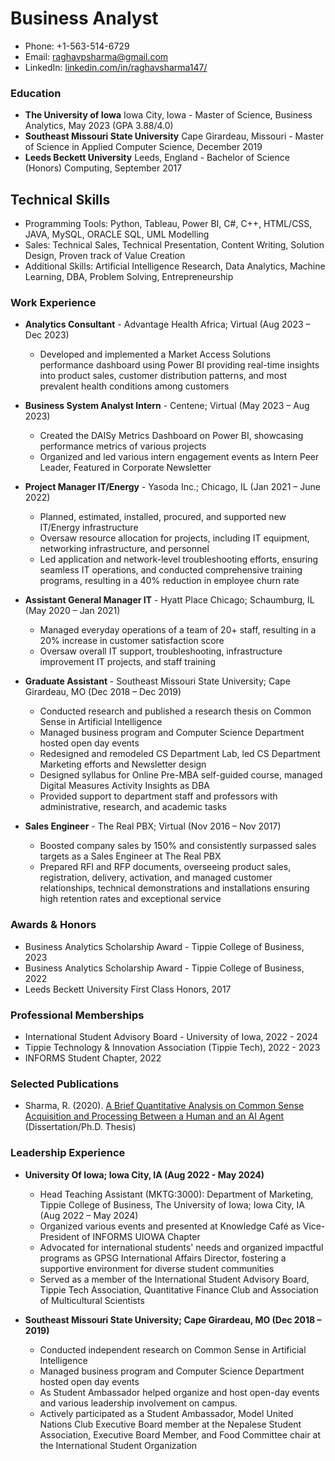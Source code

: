 # Business Analyst

- Phone: +1-563-514-6729
- Email: raghavpsharma@gmail.com
- LinkedIn: [linkedin.com/in/raghavsharma147/](https://www.linkedin.com/in/raghavsharma147/)

### Education
- **The University of Iowa** Iowa City, Iowa - Master of Science, Business Analytics, May 2023 (GPA 3.88/4.0)
- **Southeast Missouri State University** Cape Girardeau, Missouri - Master of Science in Applied Computer Science, December 2019
- **Leeds Beckett University** Leeds, England - Bachelor of Science (Honors) Computing, September 2017

## Technical Skills
- Programming Tools: Python, Tableau, Power BI, C#, C++, HTML/CSS, JAVA, MySQL, ORACLE SQL, UML Modelling
- Sales: Technical Sales, Technical Presentation, Content Writing, Solution Design, Proven track of Value Creation
- Additional Skills: Artificial Intelligence Research, Data Analytics, Machine Learning, DBA, Problem Solving, Entrepreneurship

### Work Experience

- **Analytics Consultant** - Advantage Health Africa; Virtual (Aug 2023 – Dec 2023)
  - Developed and implemented a Market Access Solutions performance dashboard using Power BI providing real-time insights into product sales, customer distribution patterns, and most prevalent health conditions among customers

- **Business System Analyst Intern** - Centene; Virtual (May 2023 – Aug 2023)
  - Created the DAISy Metrics Dashboard on Power BI, showcasing performance metrics of various projects
  - Organized and led various intern engagement events as Intern Peer Leader, Featured in Corporate Newsletter

- **Project Manager IT/Energy** - Yasoda Inc.; Chicago, IL (Jan 2021 – June 2022)
  - Planned, estimated, installed, procured, and supported new IT/Energy infrastructure
  - Oversaw resource allocation for projects, including IT equipment, networking infrastructure, and personnel
  - Led application and network-level troubleshooting efforts, ensuring seamless IT operations, and conducted comprehensive training programs, resulting in a 40% reduction in employee churn rate

- **Assistant General Manager IT** - Hyatt Place Chicago; Schaumburg, IL (May 2020 – Jan 2021)
  - Managed everyday operations of a team of 20+ staff, resulting in a 20% increase in customer satisfaction score
  - Oversaw overall IT support, troubleshooting, infrastructure improvement IT projects, and staff training

- **Graduate Assistant** - Southeast Missouri State University; Cape Girardeau, MO (Dec 2018 – Dec 2019)
  - Conducted research and published a research thesis on Common Sense in Artificial Intelligence
  - Managed business program and Computer Science Department hosted open day events
  - Redesigned and remodeled CS Department Lab, led CS Department Marketing efforts and Newsletter design
  - Designed syllabus for Online Pre-MBA self-guided course, managed Digital Measures Activity Insights as DBA
  - Provided support to department staff and professors with administrative, research, and academic tasks

- **Sales Engineer** - The Real PBX; Virtual (Nov 2016 – Nov 2017)
  - Boosted company sales by 150% and consistently surpassed sales targets as a Sales Engineer at The Real PBX
  - Prepared RFI and RFP documents, overseeing product sales, registration, delivery, activation, and managed customer relationships, technical demonstrations and installations ensuring high retention rates and exceptional service


### Awards & Honors

- Business Analytics Scholarship Award - Tippie College of Business, 2023
- Business Analytics Scholarship Award - Tippie College of Business, 2022
- Leeds Beckett University First Class Honors, 2017

### Professional Memberships

- International Student Advisory Board - University of Iowa, 2022 - 2024
- Tippie Technology & Innovation Association (Tippie Tech), 2022 - 2023
- INFORMS Student Chapter, 2022

### Selected Publications

- Sharma, R. (2020). [A Brief Quantitative Analysis on Common Sense Acquisition and Processing Between a Human and an AI Agent](https://www.proquest.com/docview/2424062388/previewPDF/5F41796DE1E447AAPQ/1?accountid=14663&sourcetype=Dissertations%20&%20Theses) (Dissertation/Ph.D. Thesis)

### Leadership Experience

- **University Of Iowa; Iowa City, IA (Aug 2022 - May 2024)**
  - Head Teaching Assistant (MKTG:3000): Department of Marketing, Tippie College of Business, The University of Iowa; Iowa City, IA (Aug 2022 – May 2024)
  - Organized various events and presented at Knowledge Café as Vice-President of INFORMS UIOWA Chapter
  - Advocated for international students' needs and organized impactful programs as GPSG International Affairs Director, fostering a supportive environment for diverse student communities
  - Served as a member of the International Student Advisory Board, Tippie Tech Association, Quantitative Finance Club and Association of Multicultural Scientists

- **Southeast Missouri State University; Cape Girardeau, MO (Dec 2018 – 2019)**
  - Conducted independent research on Common Sense in Artificial Intelligence
  - Managed business program and Computer Science Department hosted open day events
  - As Student Ambassador helped organize and host open-day events and various leadership involvement on campus.
  - Actively participated as a Student Ambassador, Model United Nations Club Executive Board member at the Nepalese Student Association, Executive Board Member, and Food Committee chair at the International Student Organization

